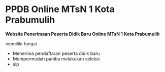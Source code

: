 # PPDB Online MTsN 1 Kota Prabumulih

**Website Penerimaan Peserta Didik Baru Online MTsN 1 Kota Prabumulih**

memiliki fungsi
- Menerima pendaftaran peserta didik baru
- Mempermudah panitia melakukan seleksi
- sip



